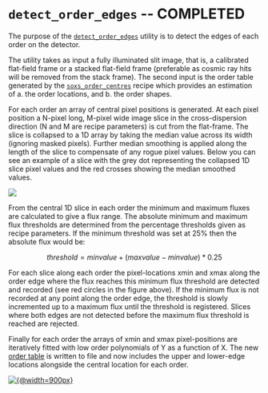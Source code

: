 # `detect_order_edges` -- COMPLETED 

The purpose of the [`detect_order_edges`](../_api/soxspipe.commonutils.detect_order_edges.html) utility is to detect the edges of each order on the detector.

The utility takes as input a fully illuminated slit image, that is, a calibrated flat-field frame or a stacked flat-field frame (preferable as cosmic ray hits will be removed from the stack frame). The second input is the order table generated by the [`soxs_order_centres`](../recipes/soxs_order_centres.md) recipe which provides an estimation of a. the order locations, and b. the order shapes.

For each order an array of central pixel positions is generated. At each pixel position a N-pixel long, M-pixel wide image slice in the cross-dispersion direction (N and M are recipe parameters) is cut from the flat-frame. The slice is collapsed to a 1D array by taking the median value across its width (ignoring masked pixels). Further median smoothing is applied along the length of the slice to compensate of any rogue pixel values. Below you can see an example of a slice with the grey dot representing the collapsed 1D slice pixel values and the red crosses showing the median smoothed values. 

[![](https://live.staticflickr.com/65535/50372050666_b7a6470afb_z.png)](https://live.staticflickr.com/65535/50372050666_b7a6470afb_o.png)

From the central 1D slice in each order the minimum and maximum fluxes are calculated to give a flux range. The absolute minimum and maximum flux thresholds are determined from the percentage thresholds given as recipe parameters. If the minimum threshold was set at 25% then the absolute flux would be:

$$
threshold = minvalue + (maxvalue - minvalue) * 0.25
$$

For each slice along each order the pixel-locations xmin and xmax along the order edge where the flux reaches this minimum flux threshold are detected and recorded (see red circles in the figure above). If the minimum flux is not recorded at any point along the order edge, the threshold is slowly incremented up to a maximum flux until the threshold is registered. Slices where both edges are not detected before the maximum flux threshold is reached are rejected.

Finally for each order the arrays of xmin and xmax pixel-positions are iteratively fitted with low order polynomials of Y as a function of X. The new [order table](../files/order_table.md) is written to file and now includes the upper and lower-edge locations alongside the central location for each order.

[![{@width=900px}](https://live.staticflickr.com/65535/50393406747_750a1f2c31_k.png)](https://live.staticflickr.com/65535/50393406747_750a1f2c31_o.png)

